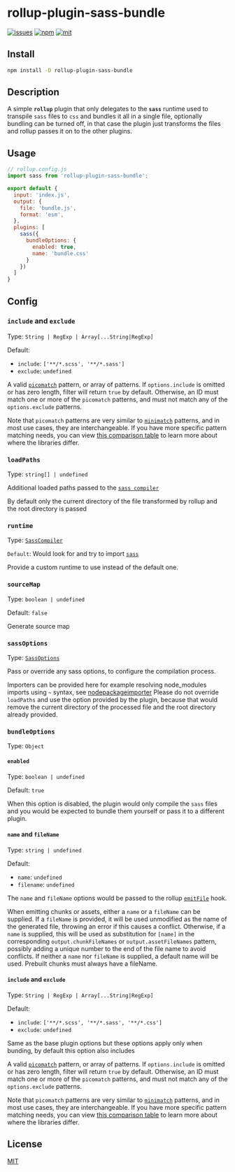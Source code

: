# rollup-plugin-sass-bundle  

[![issues](https://img.shields.io/github/issues/vrtexe/rollup-plugin-sass-bundle.svg?style=flat-square)](https://www.npmjs.com/package/rollup-plugin-sass-bundle) [![npm](https://img.shields.io/npm/v/rollup-plugin-sass-bundle.svg?style=flat-square)](https://www.npmjs.com/package/rollup-plugin-sass) [![mit](https://img.shields.io/npm/l/rollup-plugin-sass-bundle.svg?style=flat-square)](https://opensource.org/licenses/MIT)

## Install

```sh
npm install -D rollup-plugin-sass-bundle
```

## Description

A simple **`rollup`** plugin that only delegates to the **`sass`** runtime used to transpile `sass` files to `css` and bundles it all in a single file, optionally bundling can be turned off, in that case the plugin just transforms the files and rollup passes it on to the other plugins.

## Usage

```js
// rollup.config.js
import sass from 'rollup-plugin-sass-bundle';

export default {
  input: 'index.js',
  output: {
    file: 'bundle.js',
    format: 'esm',
  },
  plugins: [
    sass({
      bundleOptions: {
        enabled: true,
        name: 'bundle.css'
      }
    })
  ]
}
```

## Config

### `include` and `exclude`

Type: `String | RegExp | Array[...String|RegExp]`<br>

Default:
  - `include`: `['**/*.scss', '**/*.sass']`
  - `exclude`: `undefined`

A valid [`picomatch`](https://github.com/micromatch/picomatch#globbing-features) pattern, or array of patterns. If `options.include` is omitted or has zero length, filter will return `true` by default. Otherwise, an ID must match one or more of the `picomatch` patterns, and must not match any of the `options.exclude` patterns.

Note that `picomatch` patterns are very similar to [`minimatch`](https://github.com/isaacs/minimatch#readme) patterns, and in most use cases, they are interchangeable. If you have more specific pattern matching needs, you can view [this comparison table](https://github.com/micromatch/picomatch#library-comparisons) to learn more about where the libraries differ.

### `loadPaths`

Type: `string[] | undefined`

Additional loaded paths passed to the [`sass compiler`](https://sass-lang.com/documentation/js-api/interfaces/stringoptions/#loadPaths)

By default only the current directory of the file transformed by rollup and the root directory is passed

### `runtime`

Type: [`SassCompiler`](https://sass-lang.com/documentation/js-api/classes/compiler/)

`Default`: Would look for and try to import [`sass`]('https://www.npmjs.com/package/sass')

Provide a custom runtime to use instead of the default one.



### `sourceMap`

Type: `boolean | undefined`

Default: `false`

Generate source map

### `sassOptions`

Type: [`SassOptions`](https://sass-lang.com/documentation/js-api/interfaces/stringoptions/)

Pass or override any sass options, to configure the compilation process.

Importers can be provided here for example resolving node_modules imports using `~` syntax, see [nodepackageimporter](https://sass-lang.com/documentation/js-api/classes/nodepackageimporter/)
Please do not override `loadPaths` and use the option provided by the plugin, because that would remove the current directory of the processed file and the root directory already provided.

### `bundleOptions`

Type: `Object`

#### `enabled`

Type: `boolean | undefined`

Default: `true`

When this option is disabled, the plugin would only compile the `sass` files and you would be expected to bundle them yourself or pass it to a different plugin.

#### `name` and `fileName`

Type: `string | undefined`

Default: 
  - `name`: `undefined`
  - `filename`: `undefined`

The `name` and `fileName` options would be passed to the rollup [`emitFile`](https://rollupjs.org/plugin-development/#this-emitfile) hook.

When emitting chunks or assets, either a `name` or a `fileName` can be supplied. If a `fileName` is provided, it will be used unmodified as the name of the generated file, throwing an error if this causes a conflict. Otherwise, if a `name` is supplied, this will be used as substitution for `[name]` in the corresponding `output.chunkFileNames` or `output.assetFileNames` pattern, possibly adding a unique number to the end of the file name to avoid conflicts. If neither a `name` nor `fileName` is supplied, a default name will be used. Prebuilt chunks must always have a fileName.

#### `include` and `exclude`

Type: `String | RegExp | Array[...String|RegExp]`<br>

Default:
  - `include`: `['**/*.scss', '**/*.sass', '**/*.css']`
  - `exclude`: `undefined`

Same as the base plugin options but these options apply only when bunding, by default this option also includes

A valid [`picomatch`](https://github.com/micromatch/picomatch#globbing-features) pattern, or array of patterns. If `options.include` is omitted or has zero length, filter will return `true` by default. Otherwise, an ID must match one or more of the `picomatch` patterns, and must not match any of the `options.exclude` patterns.

Note that `picomatch` patterns are very similar to [`minimatch`](https://github.com/isaacs/minimatch#readme) patterns, and in most use cases, they are interchangeable. If you have more specific pattern matching needs, you can view [this comparison table](https://github.com/micromatch/picomatch#library-comparisons) to learn more about where the libraries differ.


## License

[MIT](https://github.com/vrtexe/rollup-plugin-sass-bundle/blob/main/LICENSE)
